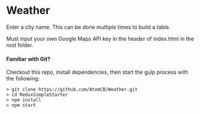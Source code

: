 # Weather
Enter a city name. This can be done multiple times to build a table.

Must input your own Google Maps API key in the header of index.html in the root folder.

#### Familiar with Git?
Checkout this repo, install dependencies, then start the gulp process with the following:

```
> git clone https://github.com/AtomCB/Weather.git
> cd ReduxSimpleStarter
> npm install
> npm start
```
